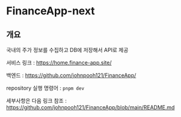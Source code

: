 # FinanceApp-next

## 개요

국내의 주가 정보를 수집하고 DB에 저장해서 API로 제공

서비스 링크 : https://home.finance-app.site/

백엔드 : https://github.com/johnpooh121/FinanceApp/

repository 실행 명령어 : `pnpm dev`

세부사항은 다음 링크 참조 : https://github.com/johnpooh121/FinanceApp/blob/main/README.md
